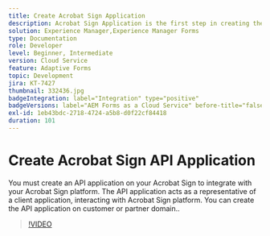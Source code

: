 ```yaml
---
title: Create Acrobat Sign Application
description: Acrobat Sign Application is the first step in creating the integration between AEM Forms and Acrobat Sign.
solution: Experience Manager,Experience Manager Forms
type: Documentation
role: Developer
level: Beginner, Intermediate
version: Cloud Service
feature: Adaptive Forms
topic: Development
jira: KT-7427
thumbnail: 332436.jpg
badgeIntegration: label="Integration" type="positive"
badgeVersions: label="AEM Forms as a Cloud Service" before-title="false"
exl-id: 1eb43bdc-2718-4724-a5b8-d0f22cf84418
duration: 101
---
```

# Create Acrobat Sign API Application

You must create an API application on your Acrobat Sign to integrate with your Acrobat Sign platform. The API application acts as a representative of a client application, interacting with Acrobat Sign platform. You can create the API application on customer or partner domain..

>[!VIDEO](https://video.tv.adobe.com/v/332436?quality=12&learn=on)
